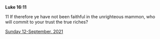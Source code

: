 **Luke 16:11**

11 If therefore ye have not been faithful in the unrighteous mammon, who will commit to your trust the true riches?

[Sunday 12-September, 2021](https://t.me/s/daily_scripture)
